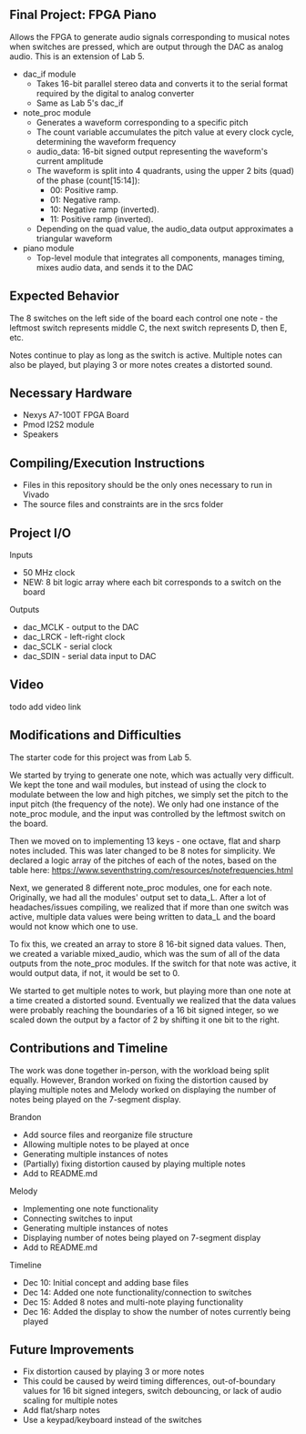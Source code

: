 ## Final Project: FPGA Piano
Allows the FPGA to generate audio signals corresponding to musical notes when switches are pressed, which are output through the DAC as analog audio. This is an extension of Lab 5.

 - dac_if module
   - Takes 16-bit parallel stereo data and converts it to the serial format required by the digital to analog converter
   - Same as Lab 5's dac_if
 - note_proc module
    - Generates a waveform corresponding to a specific pitch
    - The count variable accumulates the pitch value at every clock cycle, determining the waveform frequency
    - audio_data: 16-bit signed output representing the waveform's current amplitude
    - The waveform is split into 4 quadrants, using the upper 2 bits (quad) of the phase (count[15:14]):
      - 00: Positive ramp.
      - 01: Negative ramp.
      - 10: Negative ramp (inverted).
      - 11: Positive ramp (inverted).
    - Depending on the quad value, the audio_data output approximates a triangular waveform
 - piano module
    - Top-level module that integrates all components, manages timing, mixes audio data, and sends it to the DAC

## Expected Behavior
The 8 switches on the left side of the board each control one note - the leftmost switch represents middle C, the next switch represents D, then E, etc.

Notes continue to play as long as the switch is active. Multiple notes can also be played, but playing 3 or more notes creates a distorted sound.

## Necessary Hardware
- Nexys A7-100T FPGA Board
- Pmod I2S2 module
- Speakers

## Compiling/Execution Instructions
- Files in this repository should be the only ones necessary to run in Vivado
- The source files and constraints are in the srcs folder

## Project I/O
Inputs
- 50 MHz clock
- NEW: 8 bit logic array where each bit corresponds to a switch on the board

Outputs
- dac_MCLK - output to the DAC
- dac_LRCK - left-right clock
- dac_SCLK - serial clock
- dac_SDIN - serial data input to DAC

## Video
todo add video link

## Modifications and Difficulties
The starter code for this project was from Lab 5. 

We started by trying to generate one note, which was actually very difficult. We kept the tone and wail modules, but instead of using the clock to modulate between the low and high pitches, we simply set the pitch to the input pitch (the frequency of the note). We only had one instance of the note_proc module, and the input was controlled by the leftmost switch on the board. 

Then we moved on to implementing 13 keys - one octave, flat and sharp notes included. This was later changed to be 8 notes for simplicity. We declared a logic array of the pitches of each of the notes, based on the table here: https://www.seventhstring.com/resources/notefrequencies.html

Next, we generated 8 different note_proc modules, one for each note. Originally, we had all the modules' output set to data_L. After a lot of headaches/issues compiling, we realized that if more than one switch was active, multiple data values were being written to data_L and the board would not know which one to use.

To fix this, we created an array to store 8 16-bit signed data values. Then, we created a variable mixed_audio, which was the sum of all of the data outputs from the note_proc modules. If the switch for that note was active, it would output data, if not, it would be set to 0.

We started to get multiple notes to work, but playing more than one note at a time created a distorted sound. Eventually we realized that the data values were probably reaching the boundaries of a 16 bit signed integer, so we scaled down the output by a factor of 2 by shifting it one bit to the right.

## Contributions and Timeline
The work was done together in-person, with the workload being split equally. However, Brandon worked on fixing the distortion caused by playing multiple notes and Melody worked on displaying the number of notes being played on the 7-segment display.

Brandon
- Add source files and reorganize file structure
- Allowing multiple notes to be played at once
- Generating multiple instances of notes
- (Partially) fixing distortion caused by playing multiple notes
- Add to README.md

Melody
- Implementing one note functionality
- Connecting switches to input
- Generating multiple instances of notes
- Displaying number of notes being played on 7-segment display
- Add to README.md

Timeline
- Dec 10: Initial concept and adding base files
- Dec 14: Added one note functionality/connection to switches
- Dec 15: Added 8 notes and multi-note playing functionality
- Dec 16: Added the display to show the number of notes currently being played

## Future Improvements
- Fix distortion caused by playing 3 or more notes
 - This could be caused by weird timing differences, out-of-boundary values for 16 bit signed integers, switch debouncing, or lack of audio scaling for multiple notes
- Add flat/sharp notes
- Use a keypad/keyboard instead of the switches
